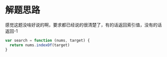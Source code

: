 # 解题思路

感觉这题没啥好说的啊，要求都已经说的很清楚了，有的话返回索引值，没有的话返回-1

```javascript
var search = function (nums, target) {
  return nums.indexOf(target)
}
```
